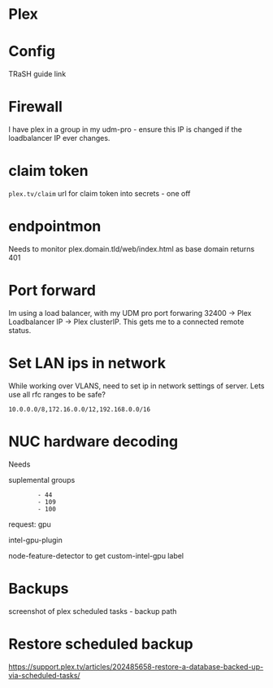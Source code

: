 # Plex

# Config

TRaSH guide link

# Firewall

I have plex in a group in my udm-pro - ensure this IP is changed if the loadbalancer IP ever changes.

# claim token

`plex.tv/claim` url for claim token into secrets - one off

# endpointmon

Needs to monitor plex.domain.tld/web/index.html as base domain returns 401

# Port forward

Im using a load balancer, with my UDM pro port forwaring 32400 -> Plex Loadbalancer IP -> Plex clusterIP.  This gets me to a connected remote status.

# Set LAN ips in network

While working over VLANS, need to set ip in network settings of server.  Lets use all rfc ranges to be safe?
```
10.0.0.0/8,172.16.0.0/12,192.168.0.0/16
```

# NUC hardware decoding

Needs

suplemental groups
```
        - 44
        - 109
        - 100
```

request: gpu

intel-gpu-plugin

node-feature-detector to get custom-intel-gpu label

# Backups

screenshot of plex scheduled tasks - backup path

# Restore scheduled backup

https://support.plex.tv/articles/202485658-restore-a-database-backed-up-via-scheduled-tasks/
